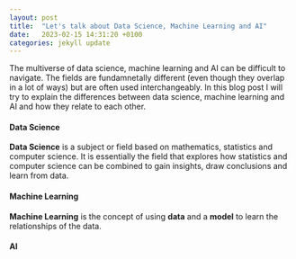 ```yaml
---
layout: post
title:  "Let's talk about Data Science, Machine Learning and AI"
date:   2023-02-15 14:31:20 +0100
categories: jekyll update
---
```

The multiverse of data science, machine learning and AI can be difficult to navigate. The fields are fundamnetally different (even though they overlap in a lot of ways)
but are often used interchangeably. In this blog post I will try to explain the differences between data science, machine learning and AI and how they relate to each other.

#### Data Science

**Data Science** is a subject or field based on mathematics, statistics and computer science. It is essentially the field that explores how statistics and computer science
can be combined to gain insights, draw conclusions and learn from data. 

#### Machine Learning

**Machine Learning** is the concept of using **data** and a **model** to learn the relationships of the data. 

#### AI

